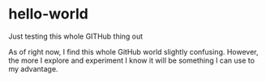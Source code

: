 # hello-world
Just testing this whole GITHub thing out
 
 As of right now, I find this whole GitHub world slightly confusing. However, the more I explore and experiment I know it will be something I can use to my advantage.  
